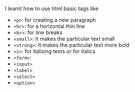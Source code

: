 
I learnt how to use html basic tags like
- `<p>`: for creating a new paragraph
- `<hr>`: for a horizontal thin line
- `<br>`: for line breaks
- `<small>`: It makes the particular text small 
- `<strong>`: It makes the particular text more bold
- `<i>`: for italising texts or for italics
- `<form>`: 
- `<input>`
- `<label>`
- `<select>`
- `<option>`